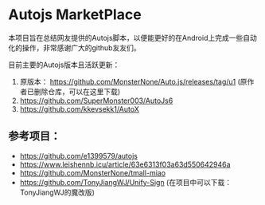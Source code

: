 # Autojs MarketPlace

本项目旨在总结网友提供的Autojs脚本，以便能更好的在Android上完成一些自动化的操作，非常感谢广大的github友友们。

目前主要的Autojs版本且活跃更新：
1.  原版本： https://github.com/MonsterNone/Auto.js/releases/tag/u1 (原作者已删除仓库，可以在这里下载)
2.  https://github.com/SuperMonster003/AutoJs6
3.  https://github.com/kkevsekk1/AutoX
 
## 参考项目：
- https://github.com/e1399579/autojs
- https://www.leishennb.icu/article/63e6313f03a63d550642946a
- https://github.com/MonsterNone/tmall-miao
- https://github.com/TonyJiangWJ/Unify-Sign (在项目中可以下载：TonyJiangWJ的魔改版)
